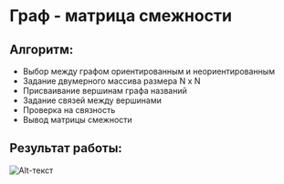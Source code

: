 # Граф - матрица смежности

## Алгоритм:

- Выбор между графом ориентированным и неориентированным
- Задание двумерного массива размера N x N
- Присваивание вершинам графа названий
- Задание связей между вершинами
- Проверка на связность
- Вывод матрицы смежности

## Результат работы:

![Alt-текст](https://github.com/igorkorobenko/FLITA_dz2/blob/main/terminal_dz2.png "териминал ДЗ2")